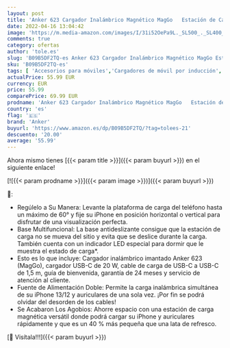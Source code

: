 ```yaml
---
layout: post
title: 'Anker 623 Cargador Inalámbrico Magnético MagGo   Estación de Carga 2 en 1 con Cargador USB C de 20 W  para iPhone 13/12 y AirPods Pro  Gris Interestelar '
date: 2022-04-16 13:04:42
image: 'https://m.media-amazon.com/images/I/31i52OePa9L._SL500_._SL400_.jpg'
comments: true
category: ofertas
author: 'tole.es'
slug: 'B09B5DF2TQ-es Anker 623 Cargador Inalámbrico Magnético MagGo Estación de...'
sku: 'B09B5DF2TQ-es'
tags: [ 'Accesorios para móviles','Cargadores de móvil por inducción','Cargadores para móviles','Comunicación móvil y accesorios','Electrónica','anker','iphone','🇪🇸', ]
actualPrice: 55.99 EUR
currency: EUR
price: 55.99
comparePrice: 69.99 EUR
prodname: 'Anker 623 Cargador Inalámbrico Magnético MagGo   Estación de Carga 2 en 1 con Cargador USB C de 20 W  para iPhone 13/12 y AirPods Pro  Gris Interestelar '
country: 'es'
flag: '🇪🇸'
brand: 'Anker'
buyurl: 'https://www.amazon.es/dp/B09B5DF2TQ/?tag=tolees-21'
descuento: '20.00'
average: '55.99'
---
```


Ahora mismo tienes [{{< param title >}}]({{< param buyurl >}}) en el siguiente enlace!

[![{{< param prodname >}}]({{< param image >}})]({{< param buyurl >}})

🔎:

- Regúlelo a Su Manera: Levante la plataforma de carga del teléfono hasta un máximo de 60° y fije su iPhone en posición horizontal o vertical para disfrutar de una visualización perfecta.
- Base Multifuncional: La base antideslizante consigue que la estación de carga no se mueva del sitio y evita que se deslice durante la carga. También cuenta con un indicador LED especial para dormir que le muestra el estado de carga*.
- Esto es lo que incluye: Cargador inalámbrico imantado Anker 623 (MagGo), cargador USB-C de 20 W, cable de carga de USB-C a USB-C de 1,5 m, guía de bienvenida, garantía de 24 meses y servicio de atención al cliente.
- Fuente de Alimentación Doble: Permite la carga inalámbrica simultánea de su iPhone 13/12 y auriculares de una sola vez. ¡Por fin se podrá olvidar del desorden de los cables!
- Se Acabaron Los Agobios: Ahorre espacio con una estación de carga magnética versátil donde podrá cargar su iPhone y auriculares rápidamente y que es un 40 % más pequeña que una lata de refresco.

[🛒 Visítala!!!]({{< param buyurl >}})
